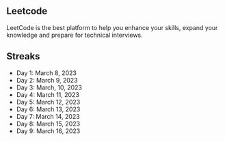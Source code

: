 ## Leetcode
LeetCode is the best platform to help you enhance your skills, expand your knowledge and prepare for technical interviews.

## Streaks
- Day 1: March 8, 2023
- Day 2: March 9, 2023
- Day 3: March, 10, 2023
- Day 4: March 11, 2023
- Day 5: March 12, 2023
- Day 6: March 13, 2023
- Day 7: March 14, 2023
- Day 8: March 15, 2023
- Day 9: March 16, 2023